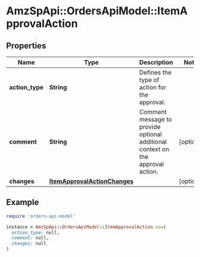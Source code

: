 # AmzSpApi::OrdersApiModel::ItemApprovalAction

## Properties

| Name | Type | Description | Notes |
| ---- | ---- | ----------- | ----- |
| **action_type** | **String** | Defines the type of action for the approval. |  |
| **comment** | **String** | Comment message to provide optional additional context on the approval action. | [optional] |
| **changes** | [**ItemApprovalActionChanges**](ItemApprovalActionChanges.md) |  | [optional] |

## Example

```ruby
require 'orders-api-model'

instance = AmzSpApi::OrdersApiModel::ItemApprovalAction.new(
  action_type: null,
  comment: null,
  changes: null
)
```

